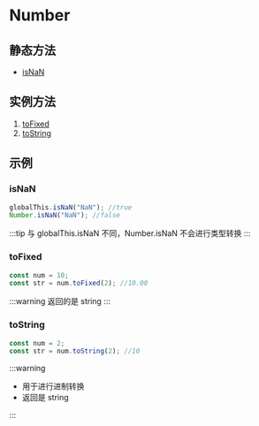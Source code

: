 # Number

## 静态方法

- [isNaN](#isnan)

## 实例方法

1. [toFixed](#tofixed)
2. [toString](#tostring)

## 示例

### isNaN

```js
globalThis.isNaN("NaN"); //true
Number.isNaN("NaN"); //false
```

:::tip
与 globalThis.isNaN 不同，Number.isNaN 不会进行类型转换
:::

### toFixed

```js
const num = 10;
const str = num.toFixed(2); //10.00
```

:::warning
返回的是 string
:::

### toString

```js
const num = 2;
const str = num.toString(2); //10
```

:::warning

- 用于进行进制转换
- 返回是 string

:::
